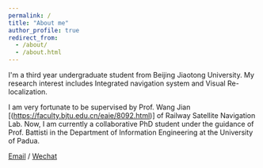 ```yaml
---
permalink: /
title: "About me"
author_profile: true
redirect_from: 
  - /about/
  - /about.html
---
```


I'm a third year undergraduate student from Beijing Jiaotong University. My research interest includes Integrated navigation system and Visual Re-localization.

I am very fortunate to be supervised by Prof. Wang Jian [(https://faculty.bjtu.edu.cn/eaie/8092.html)] of Railway Satellite Navigation Lab. Now, I am currently a collaborative PhD student under the guidance of Prof. Battisti in the Department of Information Engineering at the University of Padua.

[Email](yongqiangliu@bjtu.edu.cn) / [Wechat](../images/lyq.jpg)

